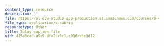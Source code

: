 ```yaml
---
content_type: resource
description: ''
file: https://ol-ocw-studio-app-production.s3.amazonaws.com/courses/8-421-atomic-and-optical-physics-i-spring-2014/415a3cada5e9dfa2c9c1c936ecbc3d12_EfuSYmCQSY8.srt
file_type: application/x-subrip
resourcetype: Other
title: 3play caption file
uid: 415a3cad-a5e9-dfa2-c9c1-c936ecbc3d12
---
```

